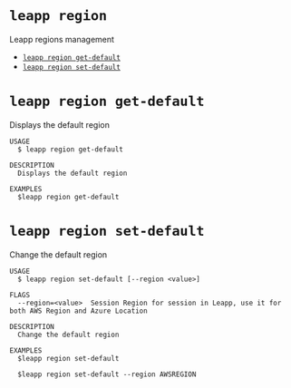 `leapp region`
==============

Leapp regions management

* [`leapp region get-default`](#leapp-region-get-default)
* [`leapp region set-default`](#leapp-region-set-default)

# `leapp region get-default`

Displays the default region

```console
USAGE
  $ leapp region get-default

DESCRIPTION
  Displays the default region

EXAMPLES
  $leapp region get-default
```

# `leapp region set-default`

Change the default region

```console
USAGE
  $ leapp region set-default [--region <value>]

FLAGS
  --region=<value>  Session Region for session in Leapp, use it for both AWS Region and Azure Location

DESCRIPTION
  Change the default region

EXAMPLES
  $leapp region set-default

  $leapp region set-default --region AWSREGION
```
